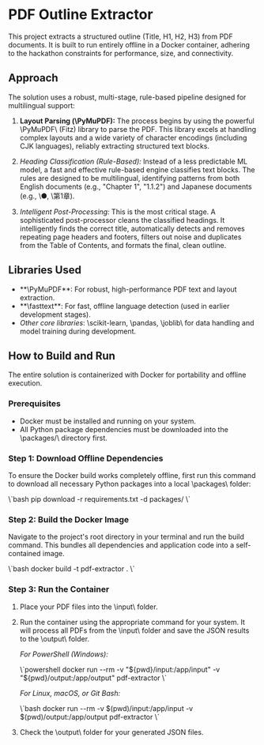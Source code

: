 # PDF Outline Extractor

This project extracts a structured outline (Title, H1, H2, H3) from PDF documents. It is built to run entirely offline in a Docker container, adhering to the hackathon constraints for performance, size, and connectivity.

## Approach

The solution uses a robust, multi-stage, rule-based pipeline designed for multilingual support:

1.  **Layout Parsing (\PyMuPDF\):** The process begins by using the powerful \PyMuPDF\ (Fitz) library to parse the PDF. This library excels at handling complex layouts and a wide variety of character encodings (including CJK languages), reliably extracting structured text blocks.

2.  *Heading Classification (Rule-Based):* Instead of a less predictable ML model, a fast and effective rule-based engine classifies text blocks. The rules are designed to be multilingual, identifying patterns from both English documents (e.g., "Chapter 1", "1.1.2") and Japanese documents (e.g., \●\, \第1章\).

3.  *Intelligent Post-Processing:* This is the most critical stage. A sophisticated post-processor cleans the classified headings. It intelligently finds the correct title, automatically detects and removes repeating page headers and footers, filters out noise and duplicates from the Table of Contents, and formats the final, clean outline.

## Libraries Used

-   **\PyMuPDF\**: For robust, high-performance PDF text and layout extraction.
-   **\fasttext\**: For fast, offline language detection (used in earlier development stages).
-   *Other core libraries*: \scikit-learn\, \pandas\, \joblib\ for data handling and model training during development.

## How to Build and Run

The entire solution is containerized with Docker for portability and offline execution.

### Prerequisites

-   Docker must be installed and running on your system.
-   All Python package dependencies must be downloaded into the \packages/\ directory first.

### Step 1: Download Offline Dependencies

To ensure the Docker build works completely offline, first run this command to download all necessary Python packages into a local \packages\ folder:

\\\`bash
pip download -r requirements.txt -d packages/
\\\`

### Step 2: Build the Docker Image

Navigate to the project's root directory in your terminal and run the build command. This bundles all dependencies and application code into a self-contained image.

\\\`bash
docker build -t pdf-extractor .
\\\`

### Step 3: Run the Container

1.  Place your PDF files into the \input\ folder.

2.  Run the container using the appropriate command for your system. It will process all PDFs from the \input\ folder and save the JSON results to the \output\ folder.

    *For PowerShell (Windows):*

    \\\`powershell
    docker run --rm -v "${pwd}/input:/app/input" -v "${pwd}/output:/app/output" pdf-extractor
    \\\`

    *For Linux, macOS, or Git Bash:*

    \\\`bash
    docker run --rm -v $(pwd)/input:/app/input -v $(pwd)/output:/app/output pdf-extractor
    \\\`

3.  Check the \output\ folder for your generated JSON files.

